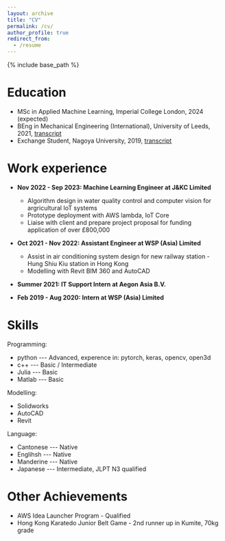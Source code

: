 ```yaml
---
layout: archive
title: "CV"
permalink: /cv/
author_profile: true
redirect_from:
  - /resume
---
```


{% include base_path %}

Education
======
* MSc in Applied Machine Learning, Imperial College London, 2024 (expected)
* BEng in Mechanical Engineering (International), University of Leeds, 2021, [transcript](https://HonAnson.github.io/files/U_of_Leeds_Transcript.pdf)
* Exchange Student, Nagoya University, 2019, [transcript](https://HonAnson.github.io/files/NUPACE_transcript.pdf)

Work experience
======
* __Nov 2022 - Sep 2023: Machine Learning Engineer at J&KC Limited__
  * Algorithm design in water quality control and computer vision for argricultural IoT systems
  * Prototype deployment with AWS lambda, IoT Core
  * Liaise with client and prepare project proposal for funding application of over £800,000

* __Oct 2021 - Nov 2022: Assistant Engineer at WSP (Asia) Limited__
  * Assist in air conditioning system design for new railway station - Hung Shiu Kiu station in Hong Kong
  * Modelling with Revit BIM 360 and AutoCAD
  

* __Summer 2021: IT Support Intern at Aegon Asia B.V.__
* __Feb 2019 - Aug 2020: Intern at WSP (Asia) Limited__

  
Skills
======
Programming:
* python --- Advanced, experence in: pytorch, keras, opencv, open3d
* c++ --- Basic / Intermediate
* Julia --- Basic
* Matlab --- Basic

Modelling:
* Solidworks
* AutoCAD
* Revit

Language:
* Cantonese --- Native
* Englihsh --- Native
* Manderine ---  Native
* Japanese ---  Intermediate, JLPT N3 qualified



Other Achievements  
======
* AWS Idea Launcher Program - Qualified
* Hong Kong Karatedo Junior Belt Game - 2nd runner up in Kumite, 70kg grade

<!-- 
Publications
======
  <ul>{% for post in site.publications reversed %}
    {% include archive-single-cv.html %}
  {% endfor %}</ul>
  
Talks
======
  <ul>{% for post in site.talks reversed %}
    {% include archive-single-talk-cv.html  %}
  {% endfor %}</ul>
  
Teaching
======
  <ul>{% for post in site.teaching reversed %}
    {% include archive-single-cv.html %}
  {% endfor %}</ul>
   -->
